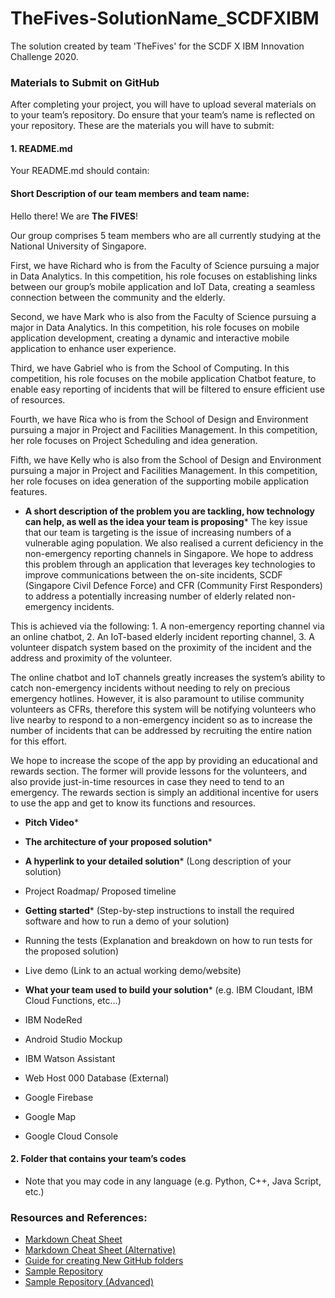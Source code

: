 # TheFives-SolutionName_SCDFXIBM
The solution created by team 'TheFives' for the SCDF X IBM Innovation Challenge 2020.

### Materials to Submit on GitHub
After completing your project, you will have to upload several materials on to your team’s
repository. Do ensure that your team’s name is reflected on your repository. These are the
materials you will have to submit:

#### 1. README.md
Your README.md should contain:

#### Short Description of our team members and team name: 

Hello there! We are **The FIVES**!

Our group comprises 5 team members who are all currently studying at the National University of Singapore. 

First, we have Richard who is from the Faculty of Science pursuing a major in Data Analytics. In this competition, his role focuses on establishing links between our group’s mobile application and IoT Data, creating a seamless connection between the community and the elderly. 

Second, we have Mark who is also from the Faculty of Science pursuing a major in Data Analytics. In this competition, his role focuses on mobile application development, creating a dynamic and interactive mobile application to enhance user experience.

Third, we have Gabriel who is from the School of Computing. In this competition, his role focuses on the mobile application Chatbot feature, to enable easy reporting of incidents that will be filtered to ensure efficient use of resources.

Fourth, we have Rica who is from the School of Design and Environment pursuing a major in Project and Facilities Management. In this competition, her role focuses on Project Scheduling and idea generation. 

Fifth, we have Kelly who is also from the School of Design and Environment pursuing a major in Project and Facilities Management. In this competition, her role focuses on idea generation of the supporting mobile application features.

  - **A short description of the problem you are tackling, how technology can help, as well as the idea your team is proposing***
The key issue that our team is targeting is the issue of increasing numbers of a vulnerable aging population. We also realised a current deficiency in the non-emergency reporting channels in Singapore. We hope to address this problem through an application that leverages key technologies to improve communications between the on-site incidents, SCDF (Singapore Civil Defence Force) and CFR (Community First Responders) to address a potentially increasing number of elderly related non-emergency incidents. 

This is achieved via the following: 1. A non-emergency reporting channel via an online chatbot, 2. An IoT-based elderly incident reporting channel, 3. A volunteer dispatch system based on the proximity of the incident and the address and proximity of the volunteer. 

The online chatbot and IoT channels greatly increases the system’s ability to catch non-emergency incidents without needing to rely on precious emergency hotlines. However, it is also paramount to utilise community volunteers as CFRs, therefore this system will be notifying volunteers who live nearby to respond to a non-emergency incident so as to increase the number of incidents that can be addressed by recruiting the entire nation for this effort.

We hope to increase the scope of the app by providing an educational and rewards section. The former will provide lessons for the volunteers, and also provide just-in-time resources in case they need to tend to an emergency. The rewards section is simply an additional incentive for users to use the app and get to know its functions and resources.

  - **Pitch Video***
  
  - **The architecture of your proposed solution***
  
  - **A hyperlink to your detailed solution*** (Long description of your solution)
  
  - Project Roadmap/ Proposed timeline
  
  - **Getting started*** (Step-by-step instructions to install the required software and how to run a demo of your solution)
  - Running the tests (Explanation and breakdown on how to run tests for the proposed solution)
  - Live demo (Link to an actual working demo/website)
  
  - **What your team used to build your solution*** (e.g. IBM Cloudant, IBM Cloud Functions, etc…)
- IBM NodeRed
- Android Studio Mockup
- IBM Watson Assistant
- Web Host 000 Database (External)
- Google Firebase
- Google Map
- Google Cloud Console



#### 2. Folder that contains your team’s codes
  - Note that you may code in any language (e.g. Python, C++, Java Script, etc.)


### Resources and References:
  - [Markdown Cheat Sheet](https://github.com/adam-p/markdown-here/wiki/Markdown-Cheatsheet)
  - [Markdown Cheat Sheet (Alternative)](https://www.markdownguide.org/cheat-sheet/)
  - [Guide for creating New GitHub folders](https://github.com/KirstieJane/STEMMRoleModels/wiki/Creating-new-folders-in-GitHub-repository-via-the-browser)
  - [Sample Repository](https://github.com/Code-and-Response/Project-Sample)
  - [Sample Repository (Advanced)](https://github.com/sparrow-platform)
